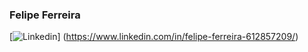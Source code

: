 ### Felipe Ferreira
[![Linkedin](https://img.shields.io/badge/LinkedIn-0077B5?style=for-the-badge&logo=linkedin&logoColor=white)] (https://www.linkedin.com/in/felipe-ferreira-612857209/)

